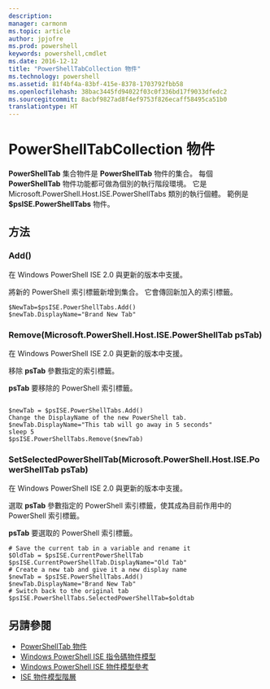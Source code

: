 ```yaml
---
description: 
manager: carmonm
ms.topic: article
author: jpjofre
ms.prod: powershell
keywords: powershell,cmdlet
ms.date: 2016-12-12
title: "PowerShellTabCollection 物件"
ms.technology: powershell
ms.assetid: 81f4bf4a-83bf-415e-8378-1703792fbb58
ms.openlocfilehash: 38bac3445fd94022f03c0f336bd17f9033dfedc2
ms.sourcegitcommit: 8acbf9827ad8f4ef9753f826ecaff58495ca51b0
translationtype: HT
---
```

# <a name="the-powershelltabcollection-object"></a>PowerShellTabCollection 物件
  **PowerShellTab** 集合物件是 **PowerShellTab** 物件的集合。 每個 **PowerShellTab** 物件功能都可做為個別的執行階段環境。 它是 Microsoft.PowerShell.Host.ISE.PowerShellTabs 類別的執行個體。 範例是 **$psISE.PowerShellTabs** 物件。

## <a name="methods"></a>方法

### <a name="add"></a>Add\(\)
  在 Windows PowerShell ISE 2.0 與更新的版本中支援。 

 將新的 PowerShell 索引標籤新增到集合。 它會傳回新加入的索引標籤。

```
$NewTab=$psISE.PowerShellTabs.Add()
$newTab.DisplayName="Brand New Tab"
```

### <a name="removemicrosoftpowershellhostisepowershelltab-pstab"></a>Remove\(Microsoft.PowerShell.Host.ISE.PowerShellTab psTab\)
  在 Windows PowerShell ISE 2.0 與更新的版本中支援。 

 移除 **psTab** 參數指定的索引標籤。

 **psTab**
 要移除的 PowerShell 索引標籤。

```

$newTab = $psISE.PowerShellTabs.Add()
Change the DisplayName of the new PowerShell tab. 
$newTab.DisplayName="This tab will go away in 5 seconds" 
sleep 5 
$psISE.PowerShellTabs.Remove($newTab)
```

### <a name="setselectedpowershelltabmicrosoftpowershellhostisepowershelltab-pstab"></a>SetSelectedPowerShellTab\(Microsoft.PowerShell.Host.ISE.PowerShellTab psTab\)
  在 Windows PowerShell ISE 2.0 與更新的版本中支援。 

 選取 **psTab** 參數指定的 PowerShell 索引標籤，使其成為目前作用中的 PowerShell 索引標籤。

 **psTab**
 要選取的 PowerShell 索引標籤。

```
# Save the current tab in a variable and rename it
$OldTab = $psISE.CurrentPowerShellTab
$psISE.CurrentPowerShellTab.DisplayName="Old Tab"
# Create a new tab and give it a new display name
$newTab = $psISE.PowerShellTabs.Add()
$newTab.DisplayName="Brand New Tab" 
# Switch back to the original tab
$psISE.PowerShellTabs.SelectedPowerShellTab=$oldtab
```

## <a name="see-also"></a>另請參閱
- [PowerShellTab 物件](The-PowerShellTab-Object.md) 
- [Windows PowerShell ISE 指令碼物件模型](../ise/The-Windows-PowerShell-ISE-Scripting-Object-Model.md) 
- [Windows PowerShell ISE 物件模型參考](../ise/Windows-PowerShell-ISE-Object-Model-Reference.md) 
- [ISE 物件模型階層](../ise/The-ISE-Object-Model-Hierarchy.md)

  
